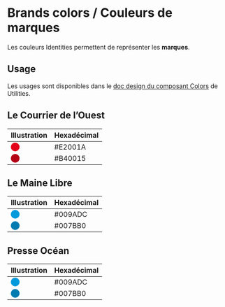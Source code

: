 # Brands colors / Couleurs de marques

Les couleurs Identities permettent de représenter les **marques**.

## Usage

Les usages sont disponibles dans le [doc design du composant Colors](/?path=/story/utilities-colors--design) de Utilities.

## Le Courrier de l’Ouest

Illustration | Hexadécimal
------------ | ------------- |
<span style="display: inline-block; width: 20px; height: 20px; border-radius: 50%; background: #E2001A"></span> | #E2001A
<span style="display: inline-block; width: 20px; height: 20px; border-radius: 50%; background: #B40015"></span> | #B40015

## Le Maine Libre

Illustration | Hexadécimal
------------ | ------------- |
<span style="display: inline-block; width: 20px; height: 20px; border-radius: 50%; background: #009ADC"></span> | #009ADC
<span style="display: inline-block; width: 20px; height: 20px; border-radius: 50%; background: #007BB0"></span> | #007BB0

## Presse Océan

Illustration | Hexadécimal
------------ | ------------- |
<span style="display: inline-block; width: 20px; height: 20px; border-radius: 50%; background: #009ADC"></span> | #009ADC
<span style="display: inline-block; width: 20px; height: 20px; border-radius: 50%; background: #007BB0"></span> | #007BB0

